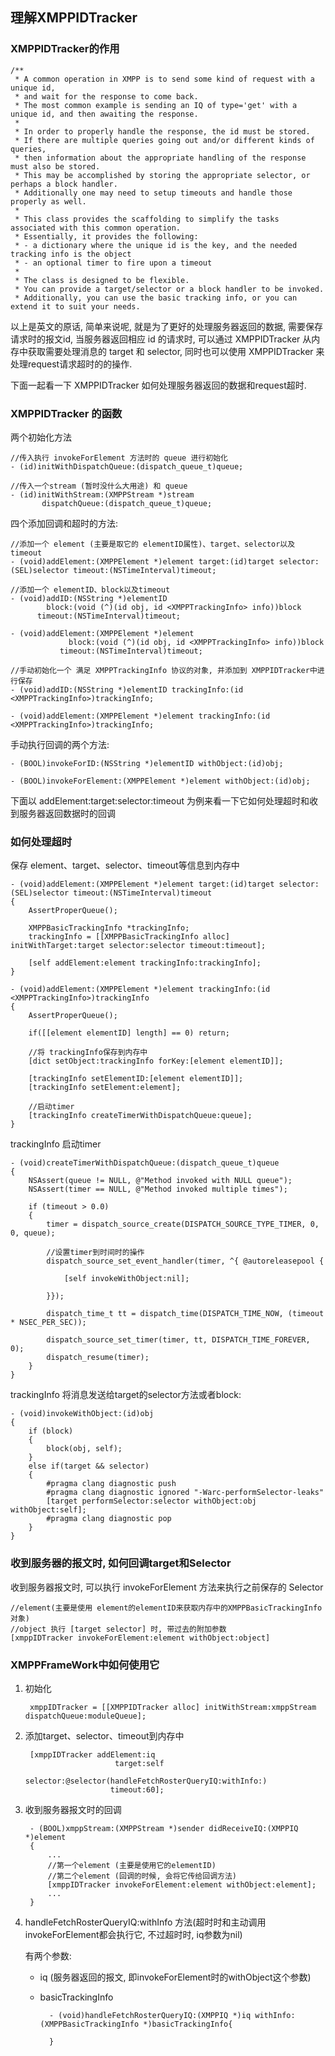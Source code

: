 ## 理解XMPPIDTracker

### XMPPIDTracker的作用

	/**
	 * A common operation in XMPP is to send some kind of request with a unique id,
	 * and wait for the response to come back.
	 * The most common example is sending an IQ of type='get' with a unique id, and then awaiting the response.
	 * 
	 * In order to properly handle the response, the id must be stored.
	 * If there are multiple queries going out and/or different kinds of queries,
	 * then information about the appropriate handling of the response must also be stored.
	 * This may be accomplished by storing the appropriate selector, or perhaps a block handler.
	 * Additionally one may need to setup timeouts and handle those properly as well.
	 * 
	 * This class provides the scaffolding to simplify the tasks associated with this common operation.
	 * Essentially, it provides the following:
	 * - a dictionary where the unique id is the key, and the needed tracking info is the object
	 * - an optional timer to fire upon a timeout
	 * 
	 * The class is designed to be flexible.
	 * You can provide a target/selector or a block handler to be invoked.
	 * Additionally, you can use the basic tracking info, or you can extend it to suit your needs.

以上是英文的原话, 简单来说呢, 就是为了更好的处理服务器返回的数据, 需要保存请求时的报文id, 当服务器返回相应 id 的请求时, 可以通过 XMPPIDTracker 从内存中获取需要处理消息的 target 和 selector, 同时也可以使用 XMPPIDTracker 来处理request请求超时的的操作.

下面一起看一下 XMPPIDTracker 如何处理服务器返回的数据和request超时.

### XMPPIDTracker 的函数

两个初始化方法

	//传入执行 invokeForElement 方法时的 queue 进行初始化
	- (id)initWithDispatchQueue:(dispatch_queue_t)queue;

	//传入一个stream (暂时没什么大用途) 和 queue
	- (id)initWithStream:(XMPPStream *)stream
		   dispatchQueue:(dispatch_queue_t)queue;

四个添加回调和超时的方法:

	//添加一个 element (主要是取它的 elementID属性)、target、selector以及timeout
	- (void)addElement:(XMPPElement *)element target:(id)target selector:(SEL)selector timeout:(NSTimeInterval)timeout;
	
	//添加一个 elementID、block以及timeout
	- (void)addID:(NSString *)elementID
	        block:(void (^)(id obj, id <XMPPTrackingInfo> info))block
	      timeout:(NSTimeInterval)timeout;
	
	- (void)addElement:(XMPPElement *)element
	             block:(void (^)(id obj, id <XMPPTrackingInfo> info))block
	           timeout:(NSTimeInterval)timeout;
	
	//手动初始化一个 满足 XMPPTrackingInfo 协议的对象, 并添加到 XMPPIDTracker中进行保存
	- (void)addID:(NSString *)elementID trackingInfo:(id <XMPPTrackingInfo>)trackingInfo;
	
	- (void)addElement:(XMPPElement *)element trackingInfo:(id <XMPPTrackingInfo>)trackingInfo;
	
手动执行回调的两个方法:

	- (BOOL)invokeForID:(NSString *)elementID withObject:(id)obj;

	- (BOOL)invokeForElement:(XMPPElement *)element withObject:(id)obj;

	
下面以 addElement:target:selector:timeout 为例来看一下它如何处理超时和收到服务器返回数据时的回调

### 如何处理超时

保存 element、target、selector、timeout等信息到内存中

	- (void)addElement:(XMPPElement *)element target:(id)target selector:(SEL)selector timeout:(NSTimeInterval)timeout
	{
		AssertProperQueue();
		
		XMPPBasicTrackingInfo *trackingInfo;
		trackingInfo = [[XMPPBasicTrackingInfo alloc] initWithTarget:target selector:selector timeout:timeout];
		
		[self addElement:element trackingInfo:trackingInfo];
	}

	- (void)addElement:(XMPPElement *)element trackingInfo:(id <XMPPTrackingInfo>)trackingInfo
	{
		AssertProperQueue();
	    
	    if([[element elementID] length] == 0) return;
		
		//将 trackingInfo保存到内存中
		[dict setObject:trackingInfo forKey:[element elementID]];
		
		[trackingInfo setElementID:[element elementID]];
	    [trackingInfo setElement:element];
	    
	    //启动timer
		[trackingInfo createTimerWithDispatchQueue:queue];
	}

trackingInfo 启动timer
	
	- (void)createTimerWithDispatchQueue:(dispatch_queue_t)queue
	{
		NSAssert(queue != NULL, @"Method invoked with NULL queue");
		NSAssert(timer == NULL, @"Method invoked multiple times");
		
		if (timeout > 0.0)
		{
			timer = dispatch_source_create(DISPATCH_SOURCE_TYPE_TIMER, 0, 0, queue);
			
			//设置timer到时间时的操作
			dispatch_source_set_event_handler(timer, ^{ @autoreleasepool {
				
				[self invokeWithObject:nil];
				
			}});
			
			dispatch_time_t tt = dispatch_time(DISPATCH_TIME_NOW, (timeout * NSEC_PER_SEC));
			
			dispatch_source_set_timer(timer, tt, DISPATCH_TIME_FOREVER, 0);
			dispatch_resume(timer);
		}
	}
	
trackingInfo 将消息发送给target的selector方法或者block:

	- (void)invokeWithObject:(id)obj
	{
		if (block)
	    {
			block(obj, self);
		}
	    else if(target && selector)
		{
			#pragma clang diagnostic push
			#pragma clang diagnostic ignored "-Warc-performSelector-leaks"
			[target performSelector:selector withObject:obj withObject:self];
			#pragma clang diagnostic pop
		}
	}
	
### 收到服务器的报文时, 如何回调target和Selector

收到服务器报文时, 可以执行 invokeForElement 方法来执行之前保存的 Selector

	//element(主要是使用 element的elementID来获取内存中的XMPPBasicTrackingInfo对象)
	//object 执行 [target selector] 时, 带过去的附加参数
	[xmppIDTracker invokeForElement:element withObject:object]
	
### XMPPFrameWork中如何使用它

1. 初始化

		xmppIDTracker = [[XMPPIDTracker alloc] initWithStream:xmppStream dispatchQueue:moduleQueue];
	
2. 添加target、selector、timeout到内存中

        [xmppIDTracker addElement:iq
                           target:self
                         selector:@selector(handleFetchRosterQueryIQ:withInfo:)
                          timeout:60];
3. 收到服务器报文时的回调

		- (BOOL)xmppStream:(XMPPStream *)sender didReceiveIQ:(XMPPIQ *)element
		{	
			...	
			//第一个element (主要是使用它的elementID)
			//第二个element (回调的时候, 会将它传给回调方法)
            [xmppIDTracker invokeForElement:element withObject:element];
			...
		}
		
4. handleFetchRosterQueryIQ:withInfo 方法(超时时和主动调用invokeForElement都会执行它, 不过超时时, iq参数为nil)

	有两个参数:
	* iq (服务器返回的报文, 即invokeForElement时的withObject这个参数)
	* basicTrackingInfo
		
			- (void)handleFetchRosterQueryIQ:(XMPPIQ *)iq withInfo:(XMPPBasicTrackingInfo *)basicTrackingInfo{
	    
			}